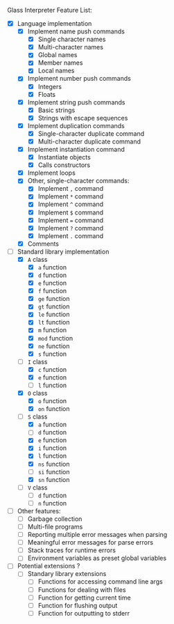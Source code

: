 Glass Interpreter Feature List:

- [x] Language implementation
    - [x] Implement name push commands
        - [x] Single character names
        - [x] Multi-character names
        - [x] Global names
        - [x] Member names
        - [x] Local names
    - [x] Implement number push commands
        - [x] Integers
        - [x] Floats
    - [x] Implement string push commands
        - [x] Basic strings
        - [x] Strings with escape sequences
    - [x] Implement duplication commands
        - [x] Single-character duplicate command
        - [x] Multi-character duplicate command
    - [x] Implement instantiation command
        - [x] Instantiate objects
        - [x] Calls constructors
    - [x] Implement loops
    - [x] Other, single-character commands:
        - [x] Implement `,` command
        - [x] Implement `*` command
        - [x] Implement `^` command
        - [x] Implement `$` command
        - [x] Implement `=` command
        - [x] Implement `?` command
        - [x] Implement `.` command
    - [x] Comments
- [ ] Standard library implementation
    - [x] `A` class
        - [x] `a` function
        - [x] `d` function
        - [x] `e` function
        - [x] `f` function
        - [x] `ge` function
        - [x] `gt` function
        - [x] `le` function
        - [x] `lt` function
        - [x] `m` function
        - [x] `mod` function
        - [x] `ne` function
        - [x] `s` function
    - [ ] `I` class
        - [x] `c` function
        - [x] `e` function
        - [ ] `l` function
    - [x] `O` class
        - [x] `o` function
        - [x] `on` function
    - [ ] `S` class
        - [x] `a` function
        - [ ] `d` function
        - [x] `e` function
        - [x] `i` function
        - [x] `l` function
        - [x] `ns` function
        - [ ] `si` function
        - [x] `sn` function
    - [ ] `V` class
        - [ ] `d` function
        - [ ] `n` function
- [ ] Other features:
    - [ ] Garbage collection
    - [ ] Multi-file programs
    - [ ] Reporting multiple error messages when parsing
    - [ ] Meaningful error messages for parse errors
    - [ ] Stack traces for runtime errors
    - [ ] Environment variables as preset global variables
- [ ] Potential extensions ?
    - [ ] Standary library extensions
        - [ ] Functions for accessing command line args
        - [ ] Functions for dealing with files
        - [ ] Function for getting current time
        - [ ] Function for flushing output
        - [ ] Function for outputting to stderr
